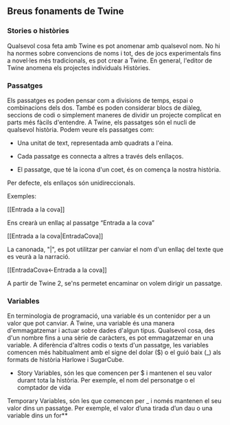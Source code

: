 ## Breus fonaments de Twine

### Stories o històries

Qualsevol cosa feta amb Twine es pot anomenar amb qualsevol nom. No hi ha normes sobre convencions de noms i tot, des de jocs experimentals fins a novel·les més tradicionals, es pot crear a Twine. En general, l'editor de Twine anomena els projectes individuals Històries.

  

### Passatges

Els passatges es poden pensar com a divisions de temps, espai o combinacions dels dos. També es poden considerar blocs de diàleg, seccions de codi o simplement maneres de dividir un projecte complicat en parts més fàcils d'entendre. A Twine, els passatges són el nucli de qualsevol història. Podem veure els passatges com:

  

-   Una unitat de text, representada amb quadrats a l'eina.
    
-   Cada passatge es connecta a altres a través dels enllaços.
    
-   El passatge, que té la icona d'un coet, és on comença la nostra història.
    

  

Per defecte, els enllaços són unidireccionals.

Exemples:

  

[[Entrada a la cova]]

Ens crearà un enllaç al passatge “Entrada a la cova”

  

[[Entrada a la cova|EntradaCova]]

La canonada, "|", es pot utilitzar per canviar el nom d'un enllaç del texte que es veurà a la narració.

  

[[EntradaCova<-Entrada a la cova]]

A partir de Twine 2, se'ns permetet encaminar on volem dirigir un passatge.

### Variables

En terminologia de programació, una variable és un contenidor per a un valor que pot canviar. A Twine, una variable és una manera d'emmagatzemar i actuar sobre dades d'algun tipus. Qualsevol cosa, des d'un nombre fins a una sèrie de caràcters, es pot emmagatzemar en una variable. A diferència d'altres codis o texts d'un passatge, les variables comencen més habitualment amb el signe del dolar ($) o el guió baix (_) als formats de història Harlowe i SugarCube. 

  

-   Story Variables, són les que comencen per $ i mantenen el seu valor durant tota la història. Per exemple, el nom del personatge o el comptador de vida
    

Temporary Variables, són les que comencen per _ i només mantenen el seu valor dins un passatge. Per exemple, el valor d’una tirada d’un dau o una variable dins un for**